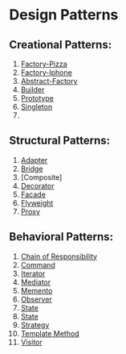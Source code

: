 # Design Patterns

## Creational Patterns:
1. [Factory-Pizza](https://github.com/GJayme/design-patterns-factory) 
2. [Factory-Iphone](https://github.com/GJayme/factory-iphone)
3. [Abstract-Factory](https://github.com/GJayme/abstract-factory)
4. [Builder]()
5. [Prototype]()
6. [Singleton]()
7. 

## Structural Patterns:
1. [Adapter]()
2. [Bridge]()
3. [Composite]
4. [Decorator](https://github.com/GJayme/design-pattern-decorator) 
5. [Facade]()
6. [Flyweight]()
7. [Proxy]()

## Behavioral Patterns:
1. [Chain of Responsibility]()
2. [Command]()
3. [Iterator]()
4. [Mediator]()
5. [Memento]()
6. [Observer](https://github.com/GJayme/design-pattern-observer)
7. [State]()
8. [State]()
10. [Strategy](https://github.com/GJayme/design-pattern-strategy)
11. [Template Method]()
12. [Visitor]()
